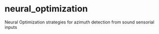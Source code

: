 # neural_optimization
Neural Optimization strategies for azimuth detection from sound sensorial inputs
